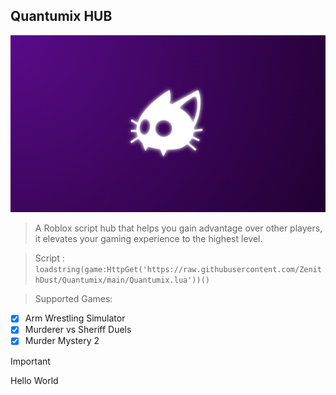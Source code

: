 ## Quantumix HUB
![logo](files/thumbnail.png)
> A Roblox script hub that helps you gain advantage over other players, it elevates your gaming experience to the highest level.

> Script :
```loadstring(game:HttpGet('https://raw.githubusercontent.com/ZenithDust/Quantumix/main/Quantumix.lua'))()```

> Supported Games:
- [x] Arm Wrestling Simulator
- [x] Murderer vs Sheriff Duels
- [x] Murder Mystery 2

> [!IMPORTANT]
> Hello World